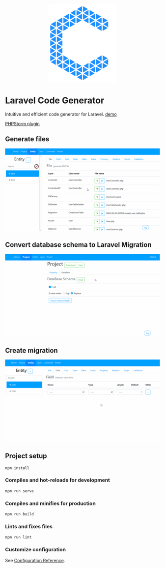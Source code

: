 
<p align="center">
    <img src="https://github.com/GooGee/Code-Generator/raw/main/src/assets/logo.svg" alt="logo" width="222" />
</p>

# Laravel Code Generator

Intuitive and efficient code generator for Laravel. [demo](https://GooGee.github.io/Code-Generator-Page/dist301)

[PHPStorm plugin](https://plugins.jetbrains.com/plugin/15276)


## Generate files

![GUI](https://github.com/GooGee/Code-Generator/raw/main/image/file.gif)

## Convert database schema to Laravel Migration

![GUI](https://github.com/GooGee/Entity-Builder/raw/main/image/schema.gif)

## Create migration

![GUI](https://github.com/GooGee/Code-Generator/raw/main/image/table.gif)



## Project setup
```
npm install
```

### Compiles and hot-reloads for development
```
npm run serve
```

### Compiles and minifies for production
```
npm run build
```

### Lints and fixes files
```
npm run lint
```

### Customize configuration
See [Configuration Reference](https://cli.vuejs.org/config/).

